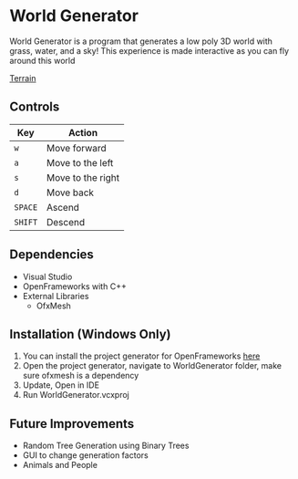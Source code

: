 # World Generator
World Generator is a program that generates a low poly 3D world with grass, water, and a sky!
This experience is made interactive as you can fly around this world

[Terrain](https://ibb.co/BcYtFKL)

## Controls

| Key      | Action                                                      |
|----------|-------------------------------------------------------------|
| `w`      | Move forward                                                |
| `a`      | Move to the left                                            |
| `s`      | Move to the right                                           |
| `d`      | Move back                                                   |
| `SPACE`  | Ascend                                                      |
| `SHIFT`  | Descend                                                     |

## Dependencies
- Visual Studio
- OpenFrameworks with C++
- External Libraries
	- OfxMesh

## Installation (Windows Only)
1. You can install the project generator for OpenFrameworks [here](https://openframeworks.cc/)
2. Open the project generator, navigate to WorldGenerator folder, make sure ofxmesh is a dependency
3. Update, Open in IDE
4. Run WorldGenerator.vcxproj

## Future Improvements
- Random Tree Generation using Binary Trees
- GUI to change generation factors
- Animals and People
